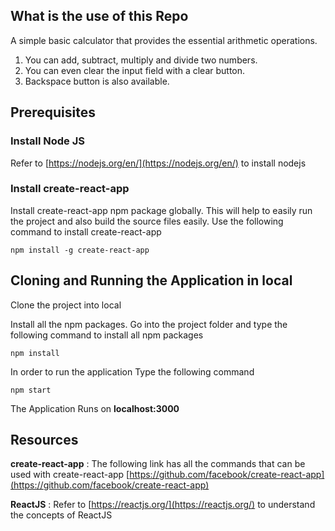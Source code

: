 
## What is the use of this Repo
A simple basic calculator that provides the essential arithmetic operations.
1.  You can add, subtract, multiply and divide two numbers.
2.  You can even clear the input field with a clear button.
3. Backspace button is also available.

## Prerequisites

### Install Node JS

Refer to  [https://nodejs.org/en/](https://nodejs.org/en/)  to install nodejs

### Install create-react-app

Install create-react-app npm package globally. This will help to easily run the project and also build the source files easily. Use the following command to install create-react-app

`npm install -g create-react-app`

## Cloning and Running the Application in local

Clone the project into local

Install all the npm packages. Go into the project folder and type the following command to install all npm packages

`npm install`

In order to run the application Type the following command

`npm start`

The Application Runs on  **localhost:3000**


## Resources

**create-react-app**  : The following link has all the commands that can be used with create-react-app  [https://github.com/facebook/create-react-app](https://github.com/facebook/create-react-app)

**ReactJS**  : Refer to  [https://reactjs.org/](https://reactjs.org/)  to understand the concepts of ReactJS

